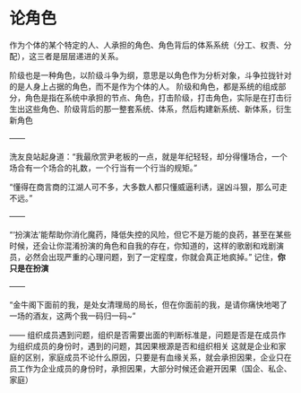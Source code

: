 # 论角色

作为个体的某个特定的人、人承担的角色、角色背后的体系系统（分工、权责、分配），这三者是层层递进的关系。

阶级也是一种角色，以阶级斗争为纲，意思是以角色作为分析对象，斗争拉拢针对的是人身上占据的角色，而不是作为个体的人。
阶级和角色，都是系统的组成部分，角色是指在系统中承担的节点、角色，打击阶级，打击角色，实际是在打击衍生出这些角色、阶级背后的那一整套系统、体系，然后构建新系统、新体系，衍生新角色

——

洗友良站起身道：“我最欣赏尹老板的一点，就是年纪轻轻，却分得懂场合，一个场合有一个场合的礼数，一个行当有一个行当的规矩。”

“懂得在商言商的江湖人可不多，大多数人都只懂威逼利诱，逞凶斗狠，那么可走不远。”

——

“‘扮演法’能帮助你消化魔药，降低失控的风险，但它不是万能的良药，甚至在某些时候，还会让你混淆扮演的角色和自我的存在，你知道的，这样的歌剧和戏剧演员，必然会出现严重的心理问题，到了一定程度，你就会真正地疯掉。”
记住，**你只是在扮演**

——

“金牛阁下面前的我，是处女清理局的局长，但在你面前的我，是请你痛快地喝了一场的酒友，这两个我一码归一码~”

——
组织成员遇到问题，组织是否需要出面的判断标准是，问题是否是在成员作为组织成员的身份时，遇到的问题，其因果根源是否和组织相关
这就是企业和家庭的区别，家庭成员不论什么原因，只要是有血缘关系，就会承担因果，企业只在员工作为企业成员的身份时，承担因果，大部分时候还会避开因果（国企、私企、家庭）
